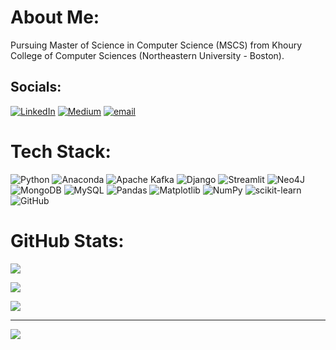 # About Me:
Pursuing Master of Science in Computer Science (MSCS) from Khoury College of Computer Sciences (Northeastern University - Boston). <br>


## Socials:
[![LinkedIn](https://img.shields.io/badge/LinkedIn-%230077B5.svg?logo=linkedin&logoColor=white)](https://www.linkedin.com/in/drumil-k-a2255922a/?originalSubdomain=in) [![Medium](https://img.shields.io/badge/Medium-12100E?logo=medium&logoColor=white)](https://medium.com/@https://medium.com/@drumil.kotecha) [![email](https://img.shields.io/badge/Email-D14836?logo=gmail&logoColor=white)](mailto:drumil.kotecha@nmims.in) 

# Tech Stack:
![Python](https://img.shields.io/badge/python-3670A0?style=for-the-badge&logo=python&logoColor=ffdd54) ![Anaconda](https://img.shields.io/badge/Anaconda-%2344A833.svg?style=for-the-badge&logo=anaconda&logoColor=white) ![Apache Kafka](https://img.shields.io/badge/Apache%20Kafka-000?style=for-the-badge&logo=apachekafka) ![Django](https://img.shields.io/badge/django-%23092E20.svg?style=for-the-badge&logo=django&logoColor=white) ![Streamlit](https://img.shields.io/badge/Streamlit-%23FE4B4B.svg?style=for-the-badge&logo=streamlit&logoColor=white) ![Neo4J](https://img.shields.io/badge/Neo4j-008CC1?style=for-the-badge&logo=neo4j&logoColor=white) ![MongoDB](https://img.shields.io/badge/MongoDB-%234ea94b.svg?style=for-the-badge&logo=mongodb&logoColor=white) ![MySQL](https://img.shields.io/badge/mysql-4479A1.svg?style=for-the-badge&logo=mysql&logoColor=white) ![Pandas](https://img.shields.io/badge/pandas-%23150458.svg?style=for-the-badge&logo=pandas&logoColor=white) ![Matplotlib](https://img.shields.io/badge/Matplotlib-%23ffffff.svg?style=for-the-badge&logo=Matplotlib&logoColor=black) ![NumPy](https://img.shields.io/badge/numpy-%23013243.svg?style=for-the-badge&logo=numpy&logoColor=white) ![scikit-learn](https://img.shields.io/badge/scikit--learn-%23F7931E.svg?style=for-the-badge&logo=scikit-learn&logoColor=white) ![GitHub](https://img.shields.io/badge/github-%23121011.svg?style=for-the-badge&logo=github&logoColor=white)
# GitHub Stats:
![](https://github-readme-stats.vercel.app/api?username=Drumil23&theme=calm_pink&hide_border=false&include_all_commits=false&count_private=false)<br/>

![](https://nirzak-streak-stats.vercel.app/?user=Drumil23&theme=calm_pink&hide_border=false)<br/>

![](https://github-readme-stats.vercel.app/api/top-langs/?username=Drumil23&theme=calm_pink&hide_border=false&include_all_commits=false&count_private=false&layout=compact)

---
[![](https://visitcount.itsvg.in/api?id=Drumil23&icon=0&color=0)](https://visitcount.itsvg.in)

<!-- Proudly created with GPRM ( https://gprm.itsvg.in ) -->
